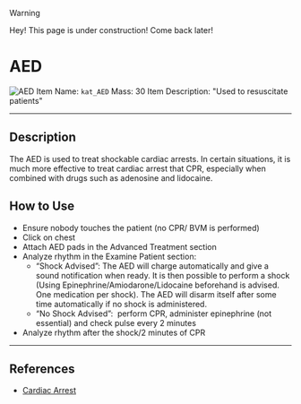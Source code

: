>[!WARNING]
>Hey! This page is under construction! Come back later!

# AED

![AED](https://user-images.githubusercontent.com/55753928/170477092-a766bd72-b5c2-495c-856c-586cec030cad.png)
Item Name: `kat_AED`
Mass: 30
Item Description: "Used to resuscitate patients"

---

## Description

The AED is used to treat shockable cardiac arrests. In certain situations, it is much more effective to treat cardiac arrest that CPR, especially when combined with drugs such as adenosine and lidocaine.
## How to Use

- Ensure nobody touches the patient (no CPR/ BVM is performed)
- Click on chest
- Attach AED pads in the Advanced Treatment section
- Analyze rhythm in the Examine Patient section:
	- “Shock Advised”: The AED will charge automatically and give a sound notification when ready. It is then possible to perform a shock (Using Epinephrine/Amiodarone/Lidocaine beforehand is advised. One medication per shock). The AED will disarm itself after some time automatically if no shock is administered.
	- “No Shock Advised”:  perform CPR, administer epinephrine (not essential) and check pulse every 2 minutes
- Analyze rhythm after the shock/2 minutes of CPR

---

## References
- [Cardiac Arrest](/Cardiac/Cardiac-Arrest.md)